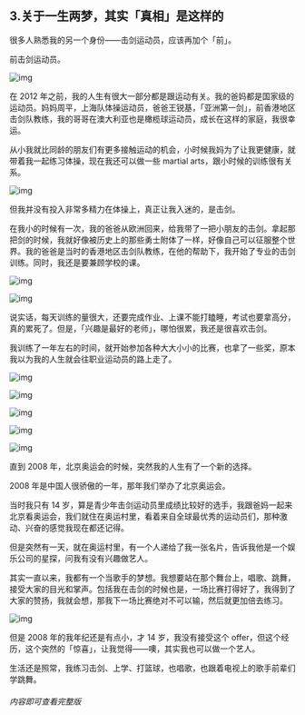 ## 3.关于一生两梦，其实「真相」是这样的
很多人熟悉我的另一个身份——击剑运动员，应该再加个「前」。


前击剑运动员。


![img](https://pic4.zhimg.com/v2-541b1ac0c28f552211a74ce4baf15094.webp)

在 2012 年之前，我的人生有很大一部分都是跟运动有关。我的爸妈都是国家级的运动员。妈妈周平，上海队体操运动员，爸爸王锐基，「亚洲第一剑」，前香港地区击剑队教练，我的哥哥在澳大利亚也是橄榄球运动员，成长在这样的家庭，我很幸运。


从小我就比同龄的朋友们有更多接触运动的机会，小时候我妈为了让我更健康，就带着我一起练习体操，现在我还可以做一些 martial arts，跟小时候的训练很有关系。


![img](https://pic1.zhimg.com/v2-1dd7f8b86b32724e2966478dbcf95be6.webp)

但我并没有投入非常多精力在体操上，真正让我入迷的，是击剑。


在我小的时候有一次，我的爸爸从欧洲回来，给我带了一把小朋友的击剑。拿起那把剑的时候，我就好像被历史上的那些勇士附体了一样，好像自己可以征服整个世界。我的爸爸是当时的香港地区击剑队教练，在他的帮助下，我开始了专业的击剑训练。同时，我还是要兼顾学校的课。


![img](https://pic1.zhimg.com/v2-ed3ba411336aea888d93da3db2f9c04d.webp)

  




![img](https://pic1.zhimg.com/v2-1e7cdbb19523e4ccae1247bebfc4a5c7.webp)

说实话，每天训练的量很大，还要完成作业、上课不能打瞌睡，考试也要拿高分，真的累死了。但是，「兴趣是最好的老师」，哪怕很累，我还是很喜欢击剑。


我训练了一年左右的时间，就开始参加各种大大小小的比赛，也拿了一些奖，原本我以为我的人生就会往职业运动员的路上走了。


![img](https://pic4.zhimg.com/v2-4de2519333ee874a17b35ee289a8e87e.webp)

![img](https://pic2.zhimg.com/v2-98c50e32ca89e50aa016358977e9aa20.webp)

![img](https://pic2.zhimg.com/v2-260374262582cf78466fbfd08301f785.webp)

![img](https://pic1.zhimg.com/v2-270d7a07c834e9fcb267b2dd167d8dd5.webp)

![img](https://pic2.zhimg.com/v2-6f225fd2902832d146eea26ed6f19ed4.webp)

直到 2008 年，北京奥运会的时候，突然我的人生有了一个新的选择。


2008 年是中国人很骄傲的一年，那年我们举办了北京奥运会。


当时我只有 14 岁，算是青少年击剑运动员里成绩比较好的选手，我跟爸妈一起来北京看奥运会，我们就住在奥运村里，看着来自全球最优秀的运动员们，那种激动、兴奋的感觉我现在都还记得。


但是突然有一天，就在奥运村里，有一个人递给了我一张名片，告诉我他是一个娱乐公司的星探，问我有没有兴趣做艺人。


其实一直以来，我都有一个当歌手的梦想。我想要站在那个舞台上，唱歌、跳舞，接受大家的目光和掌声。包括我在击剑的时候也是，一场比赛打得好了，我得到了大家的赞扬，我就会想，那我下一场比赛绝对不可以输，然后就更加倍去练习。


![img](https://pic3.zhimg.com/v2-e14cc4387e8660cf6560caef59c9c207.webp)

但是 2008 年的我年纪还是有点小，才 14 岁，我没有接受这个 offer，但这个经历，这个突然的「惊喜」，让我觉得——噢，其实我也可以做一个艺人。


生活还是照常，我练习击剑、上学、打篮球，也唱歌，也跟着电视上的歌手前辈们学跳舞。


###### 内容即可查看完整版
